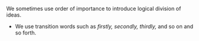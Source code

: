 We sometimes use order of importance to introduce logical division of ideas. 
- We use transition words such as _firstly, secondly, thirdly,_ and so on and so forth.